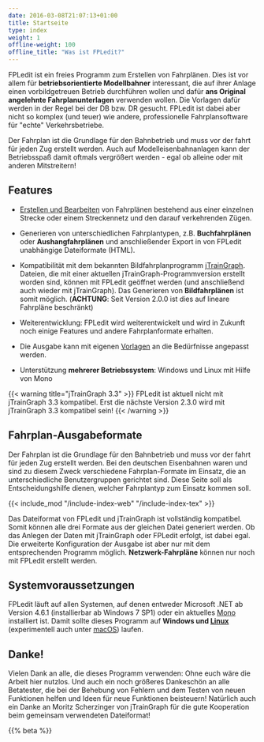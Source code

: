 ```yaml
---
date: 2016-03-08T21:07:13+01:00
title: Startseite
type: index
weight: 1
offline-weight: 100
offline_title: "Was ist FPLedit?"
---
```


FPLedit ist ein freies Programm zum Erstellen von Fahrplänen. Dies ist vor allem für **betriebsorientierte Modellbahner** interessant, die auf ihrer Anlage einen vorbildgetreuen Betrieb durchführen wollen und dafür **ans Original angelehnte Fahrplanunterlagen** verwenden wollen. Die Vorlagen dafür werden in der Regel bei der DB bzw. DR gesucht. FPLedit ist dabei aber nicht so komplex (und teuer) wie andere, professionelle Fahrplansoftware für "echte" Verkehrsbetriebe.

Der Fahrplan ist die Grundlage für den Bahnbetrieb und muss vor der fahrt für jeden Zug erstellt werden. Auch auf Modelleisenbahnanlagen kann der Betriebsspaß damit oftmals vergrößert werden - egal ob alleine oder mit anderen Mitstreitern!

## Features
- [Erstellen und Bearbeiten](/fahrplaene-bearbeiten/) von Fahrplänen bestehend aus einer einzelnen Strecke oder einem Streckennetz und den darauf verkehrenden Zügen.

- Generieren von unterschiedlichen Fahrplantypen, z.B. **Buchfahrplänen** oder **Aushangfahrplänen** und anschließender Export in von FPLedit unabhängige Dateiformate (HTML).

- Kompatibilität mit dem bekannten Bildfahrplanprogramm [jTrainGraph](https://jtraingraph.de/). Dateien, die mit einer aktuellen jTrainGraph-Programmversion erstellt worden sind, können mit FPLedit geöffnet werden (und anschließend auch wieder mit jTrainGraph). Das Generieren von **Bildfahrplänen** ist somit möglich. (**ACHTUNG**: Seit Version 2.0.0 ist dies auf lineare Fahrpläne beschränkt)

- Weiterentwicklung: FPLedit wird weiterentwickelt und wird in Zukunft noch einige Features und andere Fahrplanformate erhalten.

- Die Ausgabe kann mit eigenen [Vorlagen](/dev/templates) an die Bedürfnisse angepasst werden.

- Unterstützung **mehrerer Betriebssystem**: Windows und Linux mit Hilfe von Mono

{{< warning title="jTrainGraph 3.3" >}}
FPLedit ist aktuell nicht mit jTrainGraph 3.3 kompatibel. Erst die nächste Version 2.3.0 wird mit jTrainGraph 3.3 kompatibel sein!
{{< /warning >}}

## Fahrplan-Ausgabeformate

Der Fahrplan ist die Grundlage für den Bahnbetrieb und muss vor der fahrt für jeden Zug erstellt werden. Bei den deutschen Eisenbahnen waren und sind zu diesem Zweck verschiedene Fahrplan-Formate im Einsatz, die an unterschiedliche Benutzergruppen gerichtet sind. Diese Seite soll als Entscheidungshilfe dienen, welcher Fahrplantyp zum Einsatz kommen soll.

{{< include_mod "/include-index-web" "/include-index-tex" >}}

Das Dateiformat von FPLedit und jTrainGraph ist vollständig kompatibel. Somit können alle drei Formate aus der gleichen Datei generiert werden. Ob das Anlegen der Daten mit jTrainGraph oder FPLedit erfolgt, ist dabei egal. Die erweiterte Konfiguration der Ausgabe ist aber nur mit dem entsprechenden Programm möglich. **Netzwerk-Fahrpläne** können nur noch mit FPLedit erstellt werden.

## Systemvoraussetzungen
FPLedit läuft auf allen Systemen, auf denen entweder Microsoft .NET ab Version 4.6.1 (installierbar ab Windows 7 SP1) oder ein aktuelles [Mono](http://www.mono-project.com/) installiert ist. Damit sollte dieses Programm auf **Windows und [Linux](/download/install-linux/)** (experimentell auch unter [macOS](/download/install-macos/)) laufen.

## Danke!
Vielen Dank an alle, die dieses Programm verwenden: Ohne euch wäre die Arbeit hier nutzlos. Und auch ein noch größeres Dankeschön an alle Betatester, die bei der Behebung von Fehlern und dem Testen von neuen Funktionen helfen und Ideen für neue Funktionen beisteuern! Natürlich auch ein Danke an Moritz Scherzinger von jTrainGraph für die gute Kooperation beim gemeinsam verwendeten Dateiformat!

{{% beta %}}
